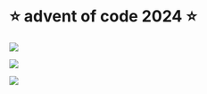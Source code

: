 # ⭐️ advent of code 2024 ⭐️

![](https://img.shields.io/badge/day%20📅-3-blue)
  
![](https://img.shields.io/badge/stars%20⭐-6-yellow)
  
![](https://img.shields.io/badge/days%20completed-3-red)
